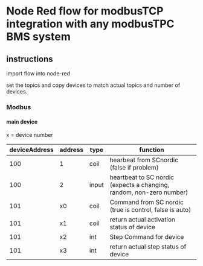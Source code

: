 # Node Red flow for modbusTCP integration with any modbusTPC BMS system
## instructions
import flow into node-red

set the topics and copy devices to match actual topics and number of devices.

### Modbus
#### main device
x = device number

| deviceAddress |  address |  type |  function |
| --- | ---| --- | --- |
| 100 |  1 | coil  |  hearbeat from SCnordic (false if problem) |
| 100 |  2 |  input |  heartbeat to SC nordic (expects a changing, random, non-zero number) |
| 101 |  x0 |  coil |  Command from SC nordic (true is control, false is auto) |
| 101 |  x1 |  coil |  return actual activation status of device |
| 101 |  x2 |  int |  Step Command for device |
| 101 | x3 | int  | return actual step status of device |

